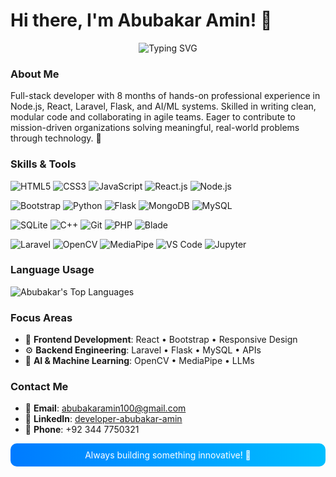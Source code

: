 # Hi there, I'm Abubakar Amin! 👋

<div align="center">
  <img src="https://readme-typing-svg.herokuapp.com?font=Fira+Code&weight=600&size=24&pause=1000&color=007BFF&center=true&vCenter=true&random=false&width=435&lines=Full-Stack+Developer;AI+%26+ML+Enthusiast;Building+Innovative+Tech" alt="Typing SVG" />
</div>

### About Me
Full-stack developer with 8 months of hands-on professional experience in Node.js, React, Laravel, Flask, and AI/ML systems. Skilled in writing clean, modular code and collaborating in agile teams. Eager to contribute to mission-driven organizations solving meaningful, real-world problems through technology. 🌟

### Skills & Tools
![HTML5](https://img.shields.io/badge/HTML5-E34F26?style=for-the-badge&logo=html5&logoColor=white)
![CSS3](https://img.shields.io/badge/CSS3-1572B6?style=for-the-badge&logo=css3&logoColor=white)
![JavaScript](https://img.shields.io/badge/JavaScript-F7DF1E?style=for-the-badge&logo=javascript&logoColor=black)
![React.js](https://img.shields.io/badge/React.js-61DAFB?style=for-the-badge&logo=react&logoColor=black)
![Node.js](https://img.shields.io/badge/Node.js-339933?style=for-the-badge&logo=nodedotjs&logoColor=white)

![Bootstrap](https://img.shields.io/badge/Bootstrap-7952B3?style=for-the-badge&logo=bootstrap&logoColor=white)
![Python](https://img.shields.io/badge/Python-3776AB?style=for-the-badge&logo=python&logoColor=white)
![Flask](https://img.shields.io/badge/Flask-000000?style=for-the-badge&logo=flask&logoColor=white)
![MongoDB](https://img.shields.io/badge/MongoDB-47A248?style=for-the-badge&logo=mongodb&logoColor=white)
![MySQL](https://img.shields.io/badge/MySQL-4479A1?style=for-the-badge&logo=mysql&logoColor=white)

![SQLite](https://img.shields.io/badge/SQLite-003B57?style=for-the-badge&logo=sqlite&logoColor=white)
![C++](https://img.shields.io/badge/C++-00599C?style=for-the-badge&logo=cplusplus&logoColor=white)
![Git](https://img.shields.io/badge/Git-F05032?style=for-the-badge&logo=git&logoColor=white)
![PHP](https://img.shields.io/badge/PHP-777BB4?style=for-the-badge&logo=php&logoColor=white)
![Blade](https://img.shields.io/badge/Blade-FF2D20?style=for-the-badge&logo=laravel&logoColor=white) <!-- Note: Blade is part of Laravel, but keeping as per resume -->

![Laravel](https://img.shields.io/badge/Laravel-FF2D20?style=for-the-badge&logo=laravel&logoColor=white)
![OpenCV](https://img.shields.io/badge/OpenCV-5C3EE8?style=for-the-badge&logo=opencv&logoColor=white)
![MediaPipe](https://img.shields.io/badge/MediaPipe-4285F4?style=for-the-badge&logo=google&logoColor=white)
![VS Code](https://img.shields.io/badge/VS%20Code-007ACC?style=for-the-badge&logo=visualstudiocode&logoColor=white)
![Jupyter](https://img.shields.io/badge/Jupyter-F37626?style=for-the-badge&logo=jupyter&logoColor=white)

### Language Usage
![Abubakar's Top Languages](https://github-readme-stats.vercel.app/api/top-langs/?username=AbubakarAmin&layout=compact&theme=dracula&hide_border=true)

### Focus Areas
- 🎨 **Frontend Development**: React • Bootstrap • Responsive Design
- ⚙️ **Backend Engineering**: Laravel • Flask • MySQL • APIs
- 🤖 **AI & Machine Learning**: OpenCV • MediaPipe • LLMs

### Contact Me
- 📧 **Email**: [abubakaramin100@gmail.com](mailto:abubakaramin100@gmail.com)
- 🔗 **LinkedIn**: [developer-abubakar-amin](https://www.linkedin.com/in/developer-abubakar-amin/)
- 📱 **Phone**: +92 344 7750321

<div style="background: linear-gradient(to right, #007BFF, #00BFFF); padding: 10px; border-radius: 10px; text-align: center; color: #FFFFFF;">
  Always building something innovative! 🚀
</div>
